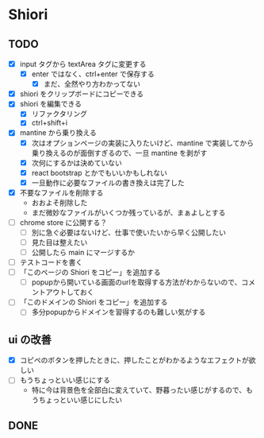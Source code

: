 # Shiori

## TODO

- [x] input タグから textArea タグに変更する
  - [x] enter ではなく、ctrl+enter で保存する
    - [x] まだ、全然やり方わかってない
- [x] shiori をクリップボードにコピーできる
- [x] shiori を編集できる
  - [x] リファクタリング
  - [x] ctrl+shift+i
- [x] mantine から乗り換える
  - [x] 次はオプションページの実装に入りたいけど、mantine で実装してから乗り換えるのが面倒すぎるので、一旦 mantine を剥がす
  - [x] 次何にするかは決めていない
  - [x] react bootstrap とかでもいいかもしれない
  - [x] 一旦動作に必要なファイルの書き換えは完了した
- [x] 不要なファイルを削除する
  - おおよそ削除した
  - まだ微妙なファイルがいくつか残っているが、まぁよしとする
- [ ] chrome store に公開する？
  - [ ] 別に急ぐ必要はないけど、仕事で使いたいから早く公開したい
  - [ ] 見た目は整えたい
  - [ ] 公開したら main にマージするか
- [ ] テストコードを書く
- [ ] 「このページの Shiori をコピー」を追加する
  - [ ] popupから開いている画面のurlを取得する方法がわからないので、コメントアウトしておく
- [ ] 「このドメインの Shiori をコピー」を追加する
  - [ ] 多分popupからドメインを習得するのも難しい気がする

## ui の改善

- [x] コピペのボタンを押したときに、押したことがわかるようなエフェクトが欲しい
- [ ] もうちょっといい感じにする
  - 特に今は背景色を全部白に変えていて、野暮ったい感じがするので、もうちょっといい感じにしたい

## DONE
